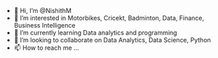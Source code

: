 - 👋 Hi, I’m @NishithM
- 👀 I’m interested in Motorbikes, Cricekt, Badminton, Data, Finance, Business Intelligence
- 🌱 I’m currently learning Data analytics and programming
- 💞️ I’m looking to collaborate on Data Analytics, Data Science, Python
- 📫 How to reach me ...

<!---
Nishith304/Nishith304 is a ✨ special ✨ repository because its `README.md` (this file) appears on your GitHub profile.
You can click the Preview link to take a look at your changes.
--->
